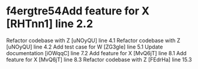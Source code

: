 # f4ergtre54Add feature for X [RHTnn1] line 2.2
Refactor codebase with Z [uNOyQU] line 4.1
Refactor codebase with Z [uNOyQU] line 4.2
Add test case for W [ZG3gIe] line 5.1
Update documentation [iOWqqC] line 7.2
Add feature for X [MvQ6jT] line 8.1
Add feature for X [MvQ6jT] line 8.3
Refactor codebase with Z [FEdrHa] line 15.3
